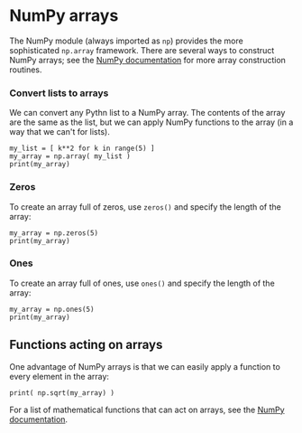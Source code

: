 # NumPy arrays
The NumPy module (always imported as `np`) provides the more sophisticated `np.array` framework.
There are several ways to construct NumPy arrays; see the [NumPy documentation](https://numpy.org/doc/stable/reference/routines.array-creation.html) for more array construction routines.

### Convert lists to arrays
We can convert any Pythn list to a NumPy array. The contents of the array are the same as the list, but we can apply NumPy functions to the array (in a way that we can't for lists).
```
my_list = [ k**2 for k in range(5) ]
my_array = np.array( my_list )
print(my_array)
```

### Zeros
To create an array full of zeros, use `zeros()` and specify the length of the array:
```
my_array = np.zeros(5)
print(my_array)
```
### Ones
To create an array full of ones, use `ones()` and specify the length of the array:
```
my_array = np.ones(5)
print(my_array)
```



## Functions acting on arrays
One advantage of NumPy arrays is that we can easily apply a function to every element in the array:
```
print( np.sqrt(my_array) )
```


For a list of mathematical functions that can act on arrays, see the [NumPy documentation](https://numpy.org/doc/stable/reference/routines.math.html).



